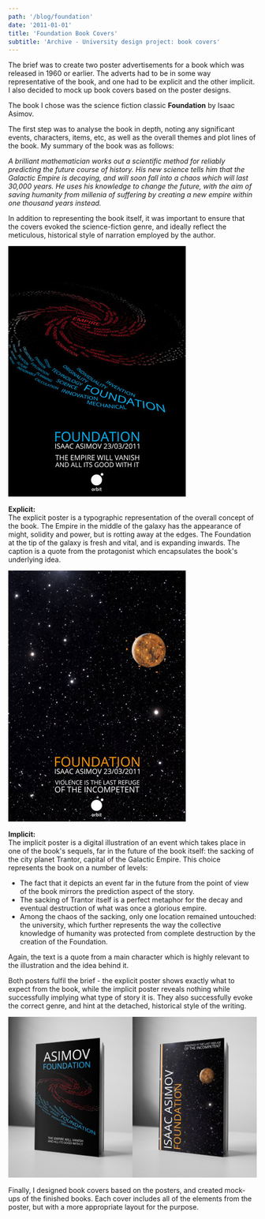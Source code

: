 ```yaml
---
path: '/blog/foundation'
date: '2011-01-01'
title: 'Foundation Book Covers'
subtitle: 'Archive - University design project: book covers'
---
```


The brief was to create two poster advertisements for a book which was released in 1960 or earlier. The adverts had to be in some way representative of the book, and one had to be explicit and the other implicit. I also decided to mock up book covers based on the poster designs.

The book I chose was the science fiction classic <strong>Foundation</strong> by Isaac Asimov.

The first step was to analyse the book in depth, noting any significant events, characters, items, etc, as well as the overall themes and plot lines of the book. My summary of the book was as follows:

<em>A brilliant mathematician works out a scientific method for reliably predicting the future course of history. His new science tells him that the Galactic Empire is decaying, and will soon fall into a chaos which will last 30,000 years. He uses his knowledge to change the future, with the aim of saving humanity from millenia of suffering by creating a new empire within one thousand years instead.</em>

In addition to representing the book itself, it was important to ensure that the covers evoked the science-fiction genre, and ideally reflect the meticulous, historical style of narration employed by the author.

<p class="centered">
  <img src="./explicit.jpg" />
</p>

<strong>Explicit:</strong> <br />The explicit poster is a typographic representation of the overall concept of the book. The Empire in the middle of the galaxy has the appearance of might, solidity and power, but is rotting away at the edges. The Foundation at the tip of the galaxy is fresh and vital, and is expanding inwards. The caption is a quote from the protagonist which encapsulates the book's underlying idea.

<p class="centered">
  <img src="./implicit.jpg" />
</p>

<strong>Implicit:</strong> <br />The implicit poster is a digital illustration of an event which takes place in one of the book's sequels, far in the future of the book itself: the sacking of the city planet Trantor, capital of the Galactic Empire. This choice represents the book on a number of levels:

<ul>
  <li>The fact that it depicts an event far in the future from the point of view of the book mirrors the prediction aspect of the story.</li>
  <li>The sacking of Trantor itself is a perfect metaphor for the decay and eventual destruction of what was once a glorious empire.</li>
  <li>Among the chaos of the sacking, only one location remained untouched: the university, which further represents the way the collective knowledge of humanity was protected from complete destruction by the creation of the Foundation.</li>
</ul>

Again, the text is a quote from a main character which is highly relevant to the illustration and the idea behind it.

Both posters fulfil the brief - the explicit poster shows exactly what to expect from the book, while the implicit poster reveals nothing while successfully implying what type of story it is. They also successfully evoke the correct genre, and hint at the detached, historical style of the writing.

![Covers](./covers.jpg)

Finally, I designed book covers based on the posters, and created mock-ups of the finished books. Each cover includes all of the elements from the poster, but with a more appropriate layout for the purpose.
